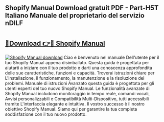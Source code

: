 ## Shopify Manual Download gratuit PDF - Part-H5T Italiano Manuale del proprietario del servizio nDlLF

# <h2><a href="http://dfbmpv.blite.top/?on=Shopify+Manual">🔗Download 👉🔴 Shopify Manual</a></h2>

[![Shopify Manual download](https://i.imgur.com/lujVjoI.png)](http://dfbmpv.blite.top/?on=Shopify+Manual)
Ciao e benvenuto nel manuale Dell'utente per il tuo Shopify Manual appena disimballato. Questa guida è progettata per aiutarti a iniziare con il tuo prodotto e darti una conoscenza approfondita delle sue caratteristiche, funzioni e capacità. Troverai istruzioni chiare per L'installazione, il funzionamento, la manutenzione e la risoluzione dei problemi. Manuale di istruzioni Avanzato questa guida è progettata per gli utenti esperti del tuo nuovo Shopify Manual. Le funzionalità avanzate di Shopify Manual includono monitoraggio in tempo reale, comandi vocali, Avvisi personalizzabili e Compatibilità Multi-Dispositivo, tutti accessibili tramite L'interfaccia elegante e intuitiva. Il vostro successo è il nostro obiettivo Shopify Manual. Siamo qui per garantire la tua completa soddisfazione con il tuo nuovo prodotto.
